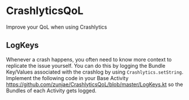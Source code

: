 # CrashlyticsQoL
Improve your QoL when using Crashlytics

## LogKeys

Whenever a crash happens, you often need to know more context to replicate the issue yourself. You can do this by logging the Bundle Key/Values associated with the crashlog by using `Crashlytics.setString`. Implement the following code in your Base Activity https://github.com/zunjae/CrashlyticsQoL/blob/master/LogKeys.kt so the Bundles of each Activity gets logged.
